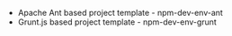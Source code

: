 * Apache Ant based project template - npm-dev-env-ant
* Grunt.js based project template - npm-dev-env-grunt